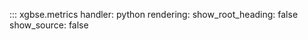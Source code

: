 ::: xgbse.metrics
    handler: python
    rendering:
      show_root_heading: false
      show_source: false